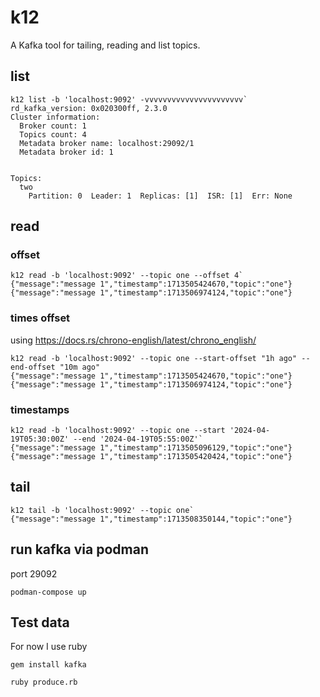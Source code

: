 # k12 

A Kafka tool for tailing, reading and list topics.

## list
```
k12 list -b 'localhost:9092' -vvvvvvvvvvvvvvvvvvvvvv`
rd_kafka_version: 0x020300ff, 2.3.0
Cluster information:
  Broker count: 1
  Topics count: 4
  Metadata broker name: localhost:29092/1
  Metadata broker id: 1


Topics:
  two
    Partition: 0  Leader: 1  Replicas: [1]  ISR: [1]  Err: None
```

## read
### offset
```
k12 read -b 'localhost:9092' --topic one --offset 4`
{"message":"message 1","timestamp":1713505424670,"topic":"one"}
{"message":"message 1","timestamp":1713506974124,"topic":"one"}
```

### times offset
using https://docs.rs/chrono-english/latest/chrono_english/
```
k12 read -b 'localhost:9092' --topic one --start-offset "1h ago" --end-offset "10m ago"
{"message":"message 1","timestamp":1713505424670,"topic":"one"}
{"message":"message 1","timestamp":1713506974124,"topic":"one"}
```

### timestamps
```
k12 read -b 'localhost:9092' --topic one --start '2024-04-19T05:30:00Z' --end '2024-04-19T05:55:00Z'`
{"message":"message 1","timestamp":1713505096129,"topic":"one"}
{"message":"message 1","timestamp":1713505420424,"topic":"one"}
```

## tail

```
k12 tail -b 'localhost:9092' --topic one`
{"message":"message 1","timestamp":1713508350144,"topic":"one"}
```

## run kafka via podman

port 29092

```
podman-compose up
```

## Test data
For now I use ruby

```
gem install kafka

ruby produce.rb	
```
